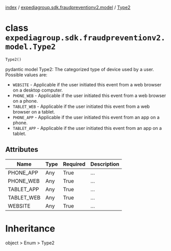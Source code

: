 [index](index.md) /
[expediagroup.sdk.fraudpreventionv2.model](expediagroup.sdk.fraudpreventionv2.model.md)
/ [Type2](Type2.md)

# class `expediagroup.sdk.fraudpreventionv2.model.Type2`

```python
Type2()
```

pydantic model Type2: The categorized type of device used by a user.
Possible values are:

- `WEBSITE` - Applicable if the user initiated this event from a web
  browser on a desktop computer.
- `PHONE_WEB` - Applicable if the user initiated this event from a web
  browser on a phone.
- `TABLET_WEB` - Applicable if the user initiated this event from a web
  browser on a tablet.
- `PHONE_APP` - Applicable if the user initiated this event from an app
  on a phone.
- `TABLET_APP` - Applicable if the user initiated this event from an app
  on a tablet.

## Attributes

| Name       | Type | Required | Description |
| ---------- | ---- | -------- | ----------- |
| PHONE_APP  | Any  | True     | …           |
| PHONE_WEB  | Any  | True     | …           |
| TABLET_APP | Any  | True     | …           |
| TABLET_WEB | Any  | True     | …           |
| WEBSITE    | Any  | True     | …           |

# Inheritance

object > Enum > Type2
